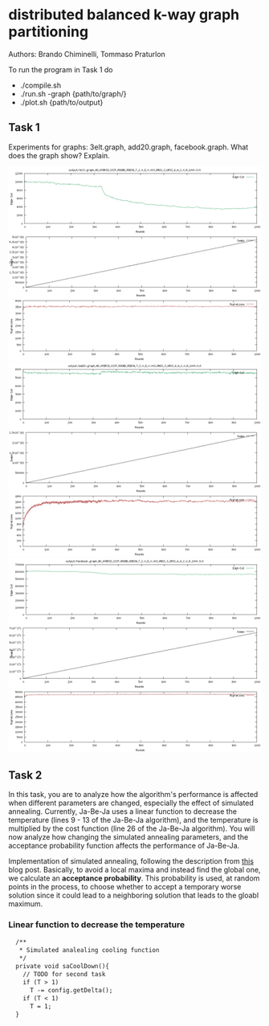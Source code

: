# distributed balanced k-way graph partitioning

Authors: Brando Chiminelli, Tommaso Praturlon

To run the program in Task 1 do
- ./compile.sh
- ./run.sh -graph {path/to/graph/}
- ./plot.sh {path/to/output}

## Task 1 
Experiments for graphs: 3elt.graph, add20.graph, facebook.graph.
What does the graph show? Explain.


![3elt](plots/graph_3elt.png)
![add20](plots/graph_add20.png)
![facebook](plots/graph_facebook.png)

## Task 2

In this task, you are to analyze how the algorithm's performance is affected when different parameters are changed, especially the effect of simulated annealing. Currently, Ja-Be-Ja uses a linear function to decrease the temperature (lines 9 - 13 of the Ja-Be-Ja algorithm), and the temperature is multiplied by the cost function (line 26 of the Ja-Be-Ja algorithm). You will now analyze how changing the simulated annealing parameters, and the acceptance probability function affects the performance of Ja-Be-Ja.

Implementation of simulated annealing, following the description from [this](http://katrinaeg.com/simulated-annealing.html) blog post. Basically, to avoid a local maxima and instead find the global one, we calculate an **acceptance probability**. This probability is used, at random points in the process, to choose whether to accept a temporary worse solution since it could lead to a neighboring solution that leads to the gloabl maximum.

### Linear function to decrease the temperature
```
  /**
   * Simulated analealing cooling function
   */
  private void saCoolDown(){
    // TODO for second task
    if (T > 1)
      T -= config.getDelta();
    if (T < 1)
      T = 1;
  }
```
